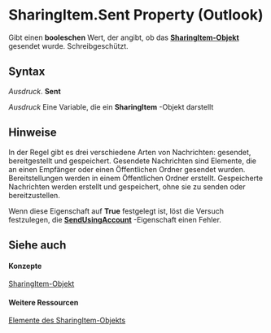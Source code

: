 
# SharingItem.Sent Property (Outlook)

Gibt einen  **booleschen** Wert, der angibt, ob das **[SharingItem-Objekt](63dd3451-44f3-7cc4-c6e2-7dad5835a7d2.md)** gesendet wurde. Schreibgeschützt.


## Syntax

 _Ausdruck_. **Sent**

 _Ausdruck_ Eine Variable, die ein **SharingItem** -Objekt darstellt


## Hinweise

In der Regel gibt es drei verschiedene Arten von Nachrichten: gesendet, bereitgestellt und gespeichert. Gesendete Nachrichten sind Elemente, die an einen Empfänger oder einen Öffentlichen Ordner gesendet wurden. Bereitstellungen werden in einem Öffentlichen Ordner erstellt. Gespeicherte Nachrichten werden erstellt und gespeichert, ohne sie zu senden oder bereitzustellen.

Wenn diese Eigenschaft auf  **True** festgelegt ist, löst die Versuch festzulegen, die **[SendUsingAccount](32eb7889-e01a-6b03-ddeb-0447da2dc655.md)** -Eigenschaft einen Fehler.


## Siehe auch


#### Konzepte


[SharingItem-Objekt](63dd3451-44f3-7cc4-c6e2-7dad5835a7d2.md)
#### Weitere Ressourcen


[Elemente des SharingItem-Objekts](http://msdn.microsoft.com/library/719ad60e-2242-2c54-778f-006b61690389%28Office.15%29.aspx)